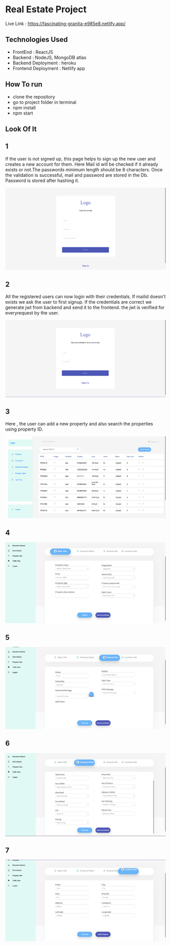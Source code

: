# Real Estate Project

Live Link : https://fascinating-granita-e985e8.netlify.app/

## Technologies Used
- FrontEnd : ReactJS
- Backend : NodeJS, MongoDB atlas
- Backend Deployment : heroku
- Frontend Deployment : Netlify app

## How To run
- clone the repository
- go to project folder in terminal
- npm install
- npm start

## Look Of It

 ## 1
 If the user is not signed up, this page helps to sign up the new user and creates a new account for them. Here Mail id will be checked if it already exists or not.The passwords minimum length should be 8 characters. Once the validation is successful, mail and password are stored in the Db. Password is stored after hashing it.

 ![Signup](./Signin.png)

 ## 2
 All the registered users can now login with their credentials. If mailid doesn't exists we ask the user to first signup. If the credentials are correct we generate jwt from backend and send it to the frontend. the jwt is verified for everyrequest by the user.

 ![Login](./login.png)

 ## 3
 Here , the user can add a new property and also search the properties using property ID.
 
 ![Dashboard](./Dashboard.png)
 
 ## 4
 
 ![Basicinfo](./Basicinfo.png)
  
 ## 5
  
 ![Generalinfo](./Generalinfo.png)
   
 ## 6
   
 ![Propertydetails](./PropertyDetails.png)
    
 ## 7
    
 ![Locationinfo](./Locationinfo.png)
 
